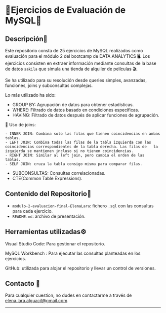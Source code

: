 # 🔶Ejercicios de Evaluación de MySQL🔶

## Descripción🔻

Este repositorio consta de 25 ejercicios de MySQL realizados como evaluación para el módulo 2 del bootcamp de DATA ANALYTICS 🖥️. Los ejercicios consisten en extraer información mediante consultas de la base de datos `sakila` que simula una tienda de alquiler de películas 🎬. 

Se ha utilizado para su resolución desde queries simples, avanzadas, funciones, joins y subconsultas complejas.

Lo más utilizado ha sido:

- GROUP BY: Agrupación de datos para obtener estadísticas.
- WHERE: Filtrado de datos basado en condiciones específicas.
- HAVING: Filtrado de datos después de aplicar funciones de agrupación.

🔗 Uso de joins:

    - INNER JOIN: Combina solo las filas que tienen coincidencias en ambas tablas.
    - LEFT JOIN: Combina todas las filas de la tabla izquierda con las coincidencias correspondientes de la tabla derecha. Las filas de   la izquierda se mantienen incluso si no tienen coincidencias.
    - RIGHT JOIN: Similar al left join, pero cambia el orden de las tablas.
    - SELF JOIN: cruza la tabla consigo misma para comparar filas.

- SUBCONSULTAS: Consultas correlacionadas.
- CTE(Common Table Expressions).

## Contenido del Repositorio🧾

- `modulo-2-evaluacion-final-ElenaLara`: fichero `.sql` con las consultas para cada ejercicio.
- `README.md`: archivo de presentación.


## Herramientas utilizadas⚙️

Visual Studio Code: Para gestionar el repositorio.

MySQL Workbench : Para ejecutar las consultas planteadas en los ejercicios.

GitHub: utilizada para alojar el repositorio y llevar un control de versiones.

## Contacto 📧

Para cualquier cuestion, no dudes en contactarme a través de [elena.lara.alguacil@gmail.com](mailto:elena.lara.alguacil@gmail.com).

---
